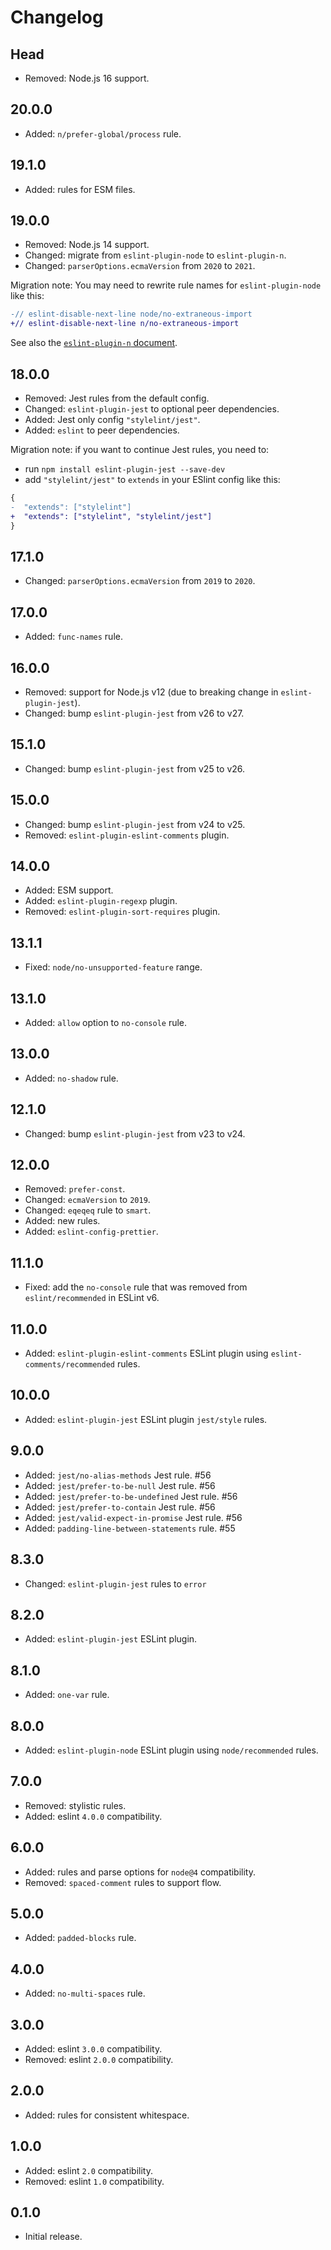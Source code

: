 # Changelog

## Head

- Removed: Node.js 16 support.

## 20.0.0

- Added: `n/prefer-global/process` rule.

## 19.1.0

- Added: rules for ESM files.

## 19.0.0

- Removed: Node.js 14 support.
- Changed: migrate from `eslint-plugin-node` to `eslint-plugin-n`.
- Changed: `parserOptions.ecmaVersion` from `2020` to `2021`.

Migration note: You may need to rewrite rule names for `eslint-plugin-node` like this:

```diff js
-// eslint-disable-next-line node/no-extraneous-import
+// eslint-disable-next-line n/no-extraneous-import
```

See also the [`eslint-plugin-n` document](https://github.com/eslint-community/eslint-plugin-n#readme).

## 18.0.0

- Removed: Jest rules from the default config.
- Changed: `eslint-plugin-jest` to optional peer dependencies.
- Added: Jest only config `"stylelint/jest"`.
- Added: `eslint` to peer dependencies.

Migration note: if you want to continue Jest rules, you need to:

- run `npm install eslint-plugin-jest --save-dev`
- add `"stylelint/jest"` to `extends` in your ESlint config like this:

```diff json
{
-  "extends": ["stylelint"]
+  "extends": ["stylelint", "stylelint/jest"]
}
```

## 17.1.0

- Changed: `parserOptions.ecmaVersion` from `2019` to `2020`.

## 17.0.0

- Added: `func-names` rule.

## 16.0.0

- Removed: support for Node.js v12 (due to breaking change in `eslint-plugin-jest`).
- Changed: bump `eslint-plugin-jest` from v26 to v27.

## 15.1.0

- Changed: bump `eslint-plugin-jest` from v25 to v26.

## 15.0.0

- Changed: bump `eslint-plugin-jest` from v24 to v25.
- Removed: `eslint-plugin-eslint-comments` plugin.

## 14.0.0

- Added: ESM support.
- Added: `eslint-plugin-regexp` plugin.
- Removed: `eslint-plugin-sort-requires` plugin.

## 13.1.1

- Fixed: `node/no-unsupported-feature` range.

## 13.1.0

- Added: `allow` option to `no-console` rule.

## 13.0.0

- Added: `no-shadow` rule.

## 12.1.0

- Changed: bump `eslint-plugin-jest` from v23 to v24.

## 12.0.0

- Removed: `prefer-const`.
- Changed: `ecmaVersion` to `2019`.
- Changed: `eqeqeq` rule to `smart`.
- Added: new rules.
- Added: `eslint-config-prettier`.

## 11.1.0

- Fixed: add the `no-console` rule that was removed from `eslint/recommended` in ESLint v6.

## 11.0.0

- Added: `eslint-plugin-eslint-comments` ESLint plugin using `eslint-comments/recommended` rules.

## 10.0.0

- Added: `eslint-plugin-jest` ESLint plugin `jest/style` rules.

## 9.0.0

- Added: `jest/no-alias-methods` Jest rule. #56
- Added: `jest/prefer-to-be-null` Jest rule. #56
- Added: `jest/prefer-to-be-undefined` Jest rule. #56
- Added: `jest/prefer-to-contain` Jest rule. #56
- Added: `jest/valid-expect-in-promise` Jest rule. #56
- Added: `padding-line-between-statements` rule. #55

## 8.3.0

- Changed: `eslint-plugin-jest` rules to `error`

## 8.2.0

- Added: `eslint-plugin-jest` ESLint plugin.

## 8.1.0

- Added: `one-var` rule.

## 8.0.0

- Added: `eslint-plugin-node` ESLint plugin using `node/recommended` rules.

## 7.0.0

- Removed: stylistic rules.
- Added: eslint `4.0.0` compatibility.

## 6.0.0

- Added: rules and parse options for `node@4` compatibility.
- Removed: `spaced-comment` rules to support flow.

## 5.0.0

- Added: `padded-blocks` rule.

## 4.0.0

- Added: `no-multi-spaces` rule.

## 3.0.0

- Added: eslint `3.0.0` compatibility.
- Removed: eslint `2.0.0` compatibility.

## 2.0.0

- Added: rules for consistent whitespace.

## 1.0.0

- Added: eslint `2.0` compatibility.
- Removed: eslint `1.0` compatibility.

## 0.1.0

- Initial release.
